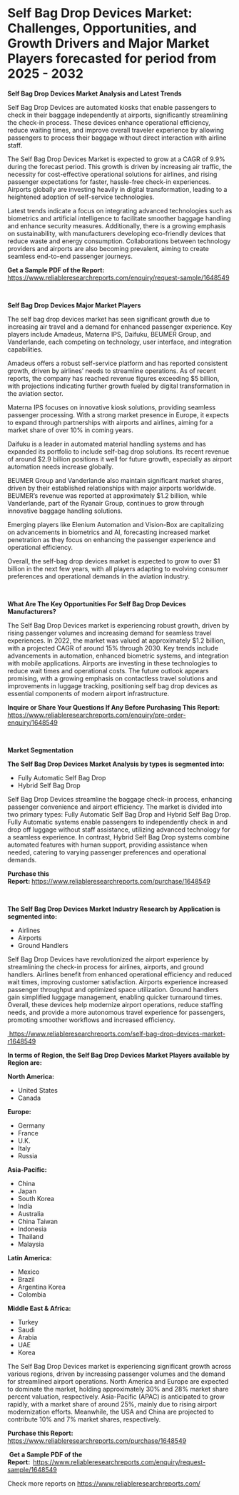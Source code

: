 <p><h1>Self Bag Drop Devices Market: Challenges, Opportunities, and Growth Drivers and Major Market Players forecasted for period from 2025 - 2032</h1></p><p><strong>Self Bag Drop Devices Market Analysis and Latest Trends</strong></p>
<p><p>Self Bag Drop Devices are automated kiosks that enable passengers to check in their baggage independently at airports, significantly streamlining the check-in process. These devices enhance operational efficiency, reduce waiting times, and improve overall traveler experience by allowing passengers to process their baggage without direct interaction with airline staff.</p><p>The Self Bag Drop Devices Market is expected to grow at a CAGR of 9.9% during the forecast period. This growth is driven by increasing air traffic, the necessity for cost-effective operational solutions for airlines, and rising passenger expectations for faster, hassle-free check-in experiences. Airports globally are investing heavily in digital transformation, leading to a heightened adoption of self-service technologies.</p><p>Latest trends indicate a focus on integrating advanced technologies such as biometrics and artificial intelligence to facilitate smoother baggage handling and enhance security measures. Additionally, there is a growing emphasis on sustainability, with manufacturers developing eco-friendly devices that reduce waste and energy consumption. Collaborations between technology providers and airports are also becoming prevalent, aiming to create seamless end-to-end passenger journeys.</p></p>
<p><strong>Get a Sample PDF of the Report:&nbsp;</strong> <a href="https://www.reliableresearchreports.com/enquiry/request-sample/1648549?utm_campaign=3383&utm_medium=2&utm_source=Github&utm_content=ia&utm_term=25032025&utm_id=self-bag-drop-devices">https://www.reliableresearchreports.com/enquiry/request-sample/1648549</a></p>
<p>&nbsp;</p>
<p><strong>Self Bag Drop Devices Major Market Players</strong></p>
<p><p>The self bag drop devices market has seen significant growth due to increasing air travel and a demand for enhanced passenger experience. Key players include Amadeus, Materna IPS, Daifuku, BEUMER Group, and Vanderlande, each competing on technology, user interface, and integration capabilities.</p><p>Amadeus offers a robust self-service platform and has reported consistent growth, driven by airlines’ needs to streamline operations. As of recent reports, the company has reached revenue figures exceeding $5 billion, with projections indicating further growth fueled by digital transformation in the aviation sector.</p><p>Materna IPS focuses on innovative kiosk solutions, providing seamless passenger processing. With a strong market presence in Europe, it expects to expand through partnerships with airports and airlines, aiming for a market share of over 10% in coming years.</p><p>Daifuku is a leader in automated material handling systems and has expanded its portfolio to include self-bag drop solutions. Its recent revenue of around $2.9 billion positions it well for future growth, especially as airport automation needs increase globally.</p><p>BEUMER Group and Vanderlande also maintain significant market shares, driven by their established relationships with major airports worldwide. BEUMER’s revenue was reported at approximately $1.2 billion, while Vanderlande, part of the Ryanair Group, continues to grow through innovative baggage handling solutions.</p><p>Emerging players like Elenium Automation and Vision-Box are capitalizing on advancements in biometrics and AI, forecasting increased market penetration as they focus on enhancing the passenger experience and operational efficiency.</p><p>Overall, the self-bag drop devices market is expected to grow to over $1 billion in the next few years, with all players adapting to evolving consumer preferences and operational demands in the aviation industry.</p></p>
<p>&nbsp;</p>
<p><strong>What Are The Key Opportunities For Self Bag Drop Devices Manufacturers?</strong></p>
<p><p>The Self Bag Drop Devices market is experiencing robust growth, driven by rising passenger volumes and increasing demand for seamless travel experiences. In 2022, the market was valued at approximately $1.2 billion, with a projected CAGR of around 15% through 2030. Key trends include advancements in automation, enhanced biometric systems, and integration with mobile applications. Airports are investing in these technologies to reduce wait times and operational costs. The future outlook appears promising, with a growing emphasis on contactless travel solutions and improvements in luggage tracking, positioning self bag drop devices as essential components of modern airport infrastructure.</p></p>
<p><strong>Inquire or Share Your Questions If Any Before Purchasing This Report:</strong> <a href="https://www.reliableresearchreports.com/enquiry/pre-order-enquiry/1648549?utm_campaign=3383&utm_medium=2&utm_source=Github&utm_content=ia&utm_term=25032025&utm_id=self-bag-drop-devices">https://www.reliableresearchreports.com/enquiry/pre-order-enquiry/1648549</a></p>
<p>&nbsp;</p>
<p><strong>Market Segmentation</strong></p>
<p><strong>The Self Bag Drop Devices Market Analysis by types is segmented into:</strong></p>
<p><ul><li>Fully Automatic Self Bag Drop</li><li>Hybrid Self Bag Drop</li></ul></p>
<p><p>Self Bag Drop Devices streamline the baggage check-in process, enhancing passenger convenience and airport efficiency. The market is divided into two primary types: Fully Automatic Self Bag Drop and Hybrid Self Bag Drop. Fully Automatic systems enable passengers to independently check in and drop off luggage without staff assistance, utilizing advanced technology for a seamless experience. In contrast, Hybrid Self Bag Drop systems combine automated features with human support, providing assistance when needed, catering to varying passenger preferences and operational demands.</p></p>
<p><strong>Purchase this Report:&nbsp;</strong><a href="https://www.reliableresearchreports.com/purchase/1648549?utm_campaign=3383&utm_medium=2&utm_source=Github&utm_content=ia&utm_term=25032025&utm_id=self-bag-drop-devices">https://www.reliableresearchreports.com/purchase/1648549</a></p>
<p>&nbsp;</p>
<p><strong>The Self Bag Drop Devices Market Industry Research by Application is segmented into:</strong></p>
<p><ul><li>Airlines</li><li>Airports</li><li>Ground Handlers</li></ul></p>
<p><p>Self Bag Drop Devices have revolutionized the airport experience by streamlining the check-in process for airlines, airports, and ground handlers. Airlines benefit from enhanced operational efficiency and reduced wait times, improving customer satisfaction. Airports experience increased passenger throughput and optimized space utilization. Ground handlers gain simplified luggage management, enabling quicker turnaround times. Overall, these devices help modernize airport operations, reduce staffing needs, and provide a more autonomous travel experience for passengers, promoting smoother workflows and increased efficiency.</p></p>
<p><a href="https://www.reliableresearchreports.com/self-bag-drop-devices-market-r1648549?utm_campaign=3383&utm_medium=2&utm_source=Github&utm_content=ia&utm_term=25032025&utm_id=self-bag-drop-devices">&nbsp;https://www.reliableresearchreports.com/self-bag-drop-devices-market-r1648549</a></p>
<p><strong>In terms of Region, the Self Bag Drop Devices Market Players available by Region are:</strong></p>
<p>
    <p> <strong> North America: </strong>
        <ul>
            <li>United States</li>
            <li>Canada</li>
        </ul>
        </p> 
    <p> <strong> Europe: </strong>
        <ul>
            <li>Germany</li>
            <li>France</li>
            <li>U.K.</li>
            <li>Italy</li>
            <li>Russia</li>
        </ul>
        </p> 
    <p> <strong> Asia-Pacific: </strong>
        <ul>
            <li>China</li>
            <li>Japan</li>
            <li>South Korea</li>
            <li>India</li>
            <li>Australia</li>
            <li>China Taiwan</li>
            <li>Indonesia</li>
            <li>Thailand</li>
            <li>Malaysia</li>
        </ul>
        </p> 
    <p> <strong> Latin America: </strong>
        <ul>
            <li>Mexico</li>
            <li>Brazil</li>
            <li>Argentina Korea</li>
            <li>Colombia</li>
        </ul>
        </p> 
    <p> <strong> Middle East & Africa: </strong>
        <ul>
            <li>Turkey</li>
            <li>Saudi</li>
            <li>Arabia</li>
            <li>UAE</li>
            <li>Korea</li>
        </ul>
    </p>
    </p>
<p><p>The Self Bag Drop Devices market is experiencing significant growth across various regions, driven by increasing passenger volumes and the demand for streamlined airport operations. North America and Europe are expected to dominate the market, holding approximately 30% and 28% market share percent valuation, respectively. Asia-Pacific (APAC) is anticipated to grow rapidly, with a market share of around 25%, mainly due to rising airport modernization efforts. Meanwhile, the USA and China are projected to contribute 10% and 7% market shares, respectively.</p></p>
<p><strong>Purchase this Report: </strong><a href="https://www.reliableresearchreports.com/purchase/1648549?utm_campaign=3383&utm_medium=2&utm_source=Github&utm_content=ia&utm_term=25032025&utm_id=self-bag-drop-devices">https://www.reliableresearchreports.com/purchase/1648549</a></p>
<p>&nbsp;<strong>Get a Sample PDF of the Report:&nbsp;&nbsp;</strong><a href="https://www.reliableresearchreports.com/enquiry/request-sample/1648549?utm_campaign=3383&utm_medium=2&utm_source=Github&utm_content=ia&utm_term=25032025&utm_id=self-bag-drop-devices">https://www.reliableresearchreports.com/enquiry/request-sample/1648549</a></p>
<p><strong></strong></p>
<p>Check more reports on <a href="https://www.reliableresearchreports.com/?utm_campaign=3383&utm_medium=2&utm_source=Github&utm_content=ia&utm_term=25032025&utm_id=self-bag-drop-devices">https://www.reliableresearchreports.com/</a></p>